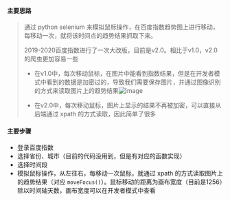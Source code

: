 #### 主要思路

> 通过 python selenium 来模拟鼠标操作，在百度指数趋势图上进行移动，每移动一次，就将该时间点的趋势结果抓取下来。
>
> 2019-2020百度指数进行了一次大改版，目前是v2.0。相比于v1.0，v2.0的爬虫更加容易一些
>
> * 在v1.0中，每次移动鼠标，在图片中能看到指数结果，但是在开发者模式中看到的数据是加密过的，导致我们需要保存图片，并通过图像识别的方式来读取图片上的趋势结果![image](https://github.com/liuzf13/crawler/tree/master/images/baiduindex_example.jpg)
>
>   
>
> * 在v2.0中，每次移动鼠标，图片上显示的结果不再被加密，可以直接从后端通过 xpath 的方式读取，因此简单了很多



#### 主要步骤

* 登录百度指数
* 选择省份、城市（目前的代码没用到，但是有对应的函数实现）
* 选择时间段
* 模拟鼠标操作，从左往右，每移动一次鼠标，就通过 xpath 的方式读取图片上的趋势结果（对应 `moveFocus()`）。鼠标移动的距离为画布宽度（目前是1256）除以时间轴天数，画布宽度可以在开发者模式中查看